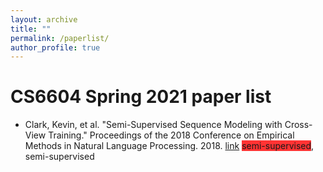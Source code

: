 ```yaml
---
layout: archive
title: ""
permalink: /paperlist/
author_profile: true
---
```



# CS6604 Spring 2021 paper list

- Clark, Kevin, et al. "Semi-Supervised Sequence Modeling with Cross-View Training." Proceedings of the 2018 Conference on Empirical Methods in Natural Language Processing. 2018. [link](https://arxiv.org/abs/1809.08370)  <span style="background-color:#ff3333;" class="textbox">semi-supervised</span>, <span class="textbox">semi-supervised</span>



